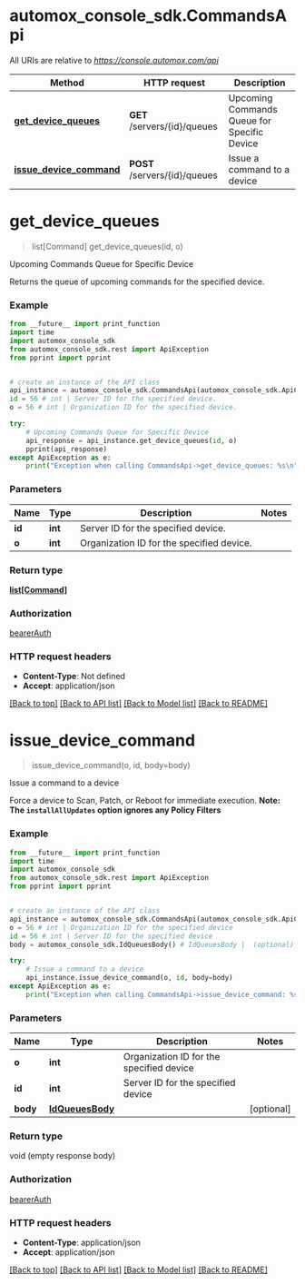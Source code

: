 # automox_console_sdk.CommandsApi

All URIs are relative to *https://console.automox.com/api*

Method | HTTP request | Description
------------- | ------------- | -------------
[**get_device_queues**](CommandsApi.md#get_device_queues) | **GET** /servers/{id}/queues | Upcoming Commands Queue for Specific Device
[**issue_device_command**](CommandsApi.md#issue_device_command) | **POST** /servers/{id}/queues | Issue a command to a device

# **get_device_queues**
> list[Command] get_device_queues(id, o)

Upcoming Commands Queue for Specific Device

Returns the queue of upcoming commands for the specified device.

### Example
```python
from __future__ import print_function
import time
import automox_console_sdk
from automox_console_sdk.rest import ApiException
from pprint import pprint


# create an instance of the API class
api_instance = automox_console_sdk.CommandsApi(automox_console_sdk.ApiClient(configuration))
id = 56 # int | Server ID for the specified device.
o = 56 # int | Organization ID for the specified device.

try:
    # Upcoming Commands Queue for Specific Device
    api_response = api_instance.get_device_queues(id, o)
    pprint(api_response)
except ApiException as e:
    print("Exception when calling CommandsApi->get_device_queues: %s\n" % e)
```

### Parameters

Name | Type | Description  | Notes
------------- | ------------- | ------------- | -------------
 **id** | **int**| Server ID for the specified device. | 
 **o** | **int**| Organization ID for the specified device. | 

### Return type

[**list[Command]**](Command.md)

### Authorization

[bearerAuth](../README.md#bearerAuth)

### HTTP request headers

 - **Content-Type**: Not defined
 - **Accept**: application/json

[[Back to top]](#) [[Back to API list]](../README.md#documentation-for-api-endpoints) [[Back to Model list]](../README.md#documentation-for-models) [[Back to README]](../README.md)

# **issue_device_command**
> issue_device_command(o, id, body=body)

Issue a command to a device

Force a device to Scan, Patch, or Reboot for immediate execution. **Note: The `installAllUpdates` option ignores any Policy Filters**

### Example
```python
from __future__ import print_function
import time
import automox_console_sdk
from automox_console_sdk.rest import ApiException
from pprint import pprint


# create an instance of the API class
api_instance = automox_console_sdk.CommandsApi(automox_console_sdk.ApiClient(configuration))
o = 56 # int | Organization ID for the specified device
id = 56 # int | Server ID for the specified device
body = automox_console_sdk.IdQueuesBody() # IdQueuesBody |  (optional)

try:
    # Issue a command to a device
    api_instance.issue_device_command(o, id, body=body)
except ApiException as e:
    print("Exception when calling CommandsApi->issue_device_command: %s\n" % e)
```

### Parameters

Name | Type | Description  | Notes
------------- | ------------- | ------------- | -------------
 **o** | **int**| Organization ID for the specified device | 
 **id** | **int**| Server ID for the specified device | 
 **body** | [**IdQueuesBody**](IdQueuesBody.md)|  | [optional] 

### Return type

void (empty response body)

### Authorization

[bearerAuth](../README.md#bearerAuth)

### HTTP request headers

 - **Content-Type**: application/json
 - **Accept**: application/json

[[Back to top]](#) [[Back to API list]](../README.md#documentation-for-api-endpoints) [[Back to Model list]](../README.md#documentation-for-models) [[Back to README]](../README.md)

